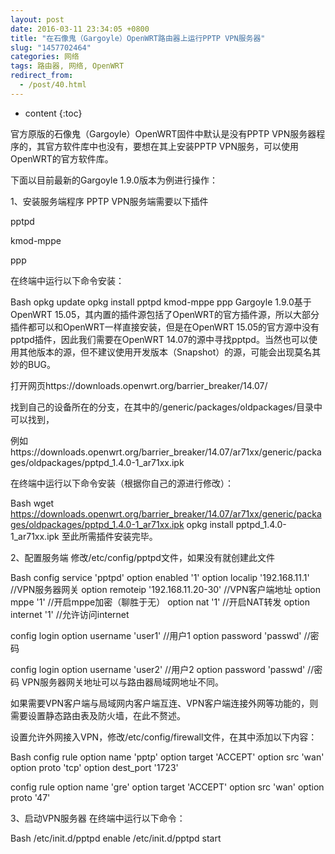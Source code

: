 ```yaml
---
layout: post
date: 2016-03-11 23:34:05 +0800
title: "在石像鬼（Gargoyle）OpenWRT路由器上运行PPTP VPN服务器"
slug: "1457702464"
categories: 网络
tags: 路由器, 网络, OpenWRT
redirect_from:
  - /post/40.html
---
```

* content
{:toc}

官方原版的石像鬼（Gargoyle）OpenWRT固件中默认是没有PPTP VPN服务器程序的，其官方软件库中也没有，要想在其上安装PPTP VPN服务，可以使用OpenWRT的官方软件库。

下面以目前最新的Gargoyle 1.9.0版本为例进行操作：

1、安装服务端程序
PPTP VPN服务端需要以下插件

pptpd

kmod-mppe

ppp

在终端中运行以下命令安装：

Bash
opkg update
opkg install pptpd kmod-mppe ppp
Gargoyle 1.9.0基于OpenWRT 15.05，其内置的插件源包括了OpenWRT的官方插件源，所以大部分插件都可以和OpenWRT一样直接安装，但是在OpenWRT 15.05的官方源中没有pptpd插件，因此我们需要在OpenWRT 14.07的源中寻找pptpd。当然也可以使用其他版本的源，但不建议使用开发版本（Snapshot）的源，可能会出现莫名其妙的BUG。

打开网页https://downloads.openwrt.org/barrier_breaker/14.07/

找到自己的设备所在的分支，在其中的/generic/packages/oldpackages/目录中可以找到，

例如https://downloads.openwrt.org/barrier_breaker/14.07/ar71xx/generic/packages/oldpackages/pptpd_1.4.0-1_ar71xx.ipk

在终端中运行以下命令安装（根据你自己的源进行修改）：

Bash
wget https://downloads.openwrt.org/barrier_breaker/14.07/ar71xx/generic/packages/oldpackages/pptpd_1.4.0-1_ar71xx.ipk
opkg install pptpd_1.4.0-1_ar71xx.ipk
至此所需插件安装完毕。

2、配置服务端
修改/etc/config/pptpd文件，如果没有就创建此文件

Bash
config service 'pptpd'
	option enabled '1'
	option localip '192.168.11.1'        //VPN服务器网关
	option remoteip '192.168.11.20-30'   //VPN客户端地址
	option mppe '1'                      //开启mppe加密（聊胜于无）
	option nat '1'                       //开启NAT转发
	option internet '1'                  //允许访问internet

config login
	option username 'user1'              //用户1
	option password 'passwd'             //密码

config login
	option username 'user2'              //用户2
	option password 'passwd'             //密码
VPN服务器网关地址可以与路由器局域网地址不同。

如果需要VPN客户端与局域网内客户端互连、VPN客户端连接外网等功能的，则需要设置静态路由表及防火墙，在此不赘述。



设置允许外网接入VPN，修改/etc/config/firewall文件，在其中添加以下内容：

Bash
config rule
	option name 'pptp'
	option target 'ACCEPT'
	option src 'wan'
	option proto 'tcp'
	option dest_port '1723'

config rule
	option name 'gre'
	option target 'ACCEPT'
	option src 'wan'
	option proto '47'


3、启动VPN服务器
在终端中运行以下命令：

Bash
/etc/init.d/pptpd enable
/etc/init.d/pptpd start
